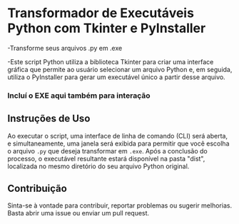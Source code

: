 # Transformador de Executáveis Python com Tkinter e PyInstaller
-Transforme seus arquivos .py em .exe

-Este script Python utiliza a biblioteca Tkinter para criar uma interface gráfica que permite ao usuário selecionar um arquivo Python e, em seguida, utiliza o PyInstaller para gerar um executável único a partir desse arquivo.

### Incluí o EXE aqui também para interação

## Instruções de Uso

Ao executar o script, uma interface de linha de comando (CLI) será aberta, e simultaneamente, uma janela será exibida para permitir que você escolha o arquivo `.py` que deseja transformar em `.exe`. Após a conclusão do processo, o executável resultante estará disponível na pasta "dist", localizada no mesmo diretório do seu arquivo Python original.

## Contribuição

Sinta-se à vontade para contribuir, reportar problemas ou sugerir melhorias. Basta abrir uma issue ou enviar um pull request.



